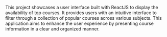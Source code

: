 This project showcases a user interface built with ReactJS to display the availability of top courses. It provides users with an intuitive interface to filter through a collection of popular courses across various subjects. This application aims to enhance the user experience by presenting course information in a clear and organized manner.

